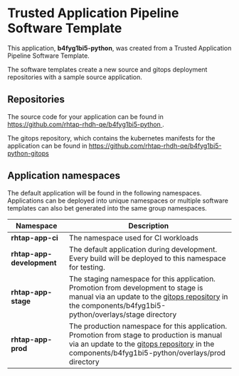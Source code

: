 # Trusted Application Pipeline Software Template

This application, **b4fyg1bi5-python**, was created from a Trusted Application Pipeline Software Template.

The software templates create a new source and gitops deployment repositories with a sample source application. 

## Repositories

The source code for your application can be found in [https://github.com/rhtap-rhdh-qe/b4fyg1bi5-python ](https://github.com/rhtap-rhdh-qe/b4fyg1bi5-python ).
 
The gitops repository, which contains the kubernetes manifests for the application can be found in 
[https://github.com/rhtap-rhdh-qe/b4fyg1bi5-python-gitops ](https://github.com/rhtap-rhdh-qe/b4fyg1bi5-python-gitops ) 

## Application namespaces 

The default application will be found in the following namespaces. Applications can be deployed into unique namespaces or multiple software templates can also bet generated into the same group namespaces.  

|  Namespace   |  Description   |  
| -------- | -------- |
| **rhtap-app-ci** | The namespace used for CI workloads |
| **rhtap-app-development** | The default application during development. Every build will be deployed to this namespace for testing. |
| **rhtap-app-stage** | The staging namespace for this application. Promotion from development to stage is manual via an update to the [gitops repository](https://github.com/rhtap-rhdh-qe/b4fyg1bi5-python-gitops ) in the components/b4fyg1bi5-python/overlays/stage directory |
| **rhtap-app-prod** | The production namespace for this application. Promotion from stage to production is manual via an update to the [gitops repository](https://github.com/rhtap-rhdh-qe/b4fyg1bi5-python-gitops ) in the components/b4fyg1bi5-python/overlays/prod directory |